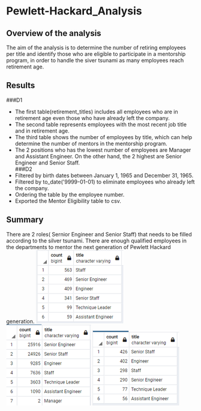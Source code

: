 # Pewlett-Hackard_Analysis

## Overview of the analysis
The aim of the analysis is to determine the number of retiring employees per title and identify those who are eligible to participate in a mentorship program, in order to handle the siver tsunami as many employees reach retirement age.

## Results
###D1
* The first table(retirement_titles) includes all employees who are in retirement age even those who have already left the company.
* The second table represents employees with the most recent job title and in retirement age.
* The third table shows the number of employees by title, which can help determine the number of mentors in the mentorship program.
* The 2 positions who has the lowest number of employees are Manager and Assistant Engineer. On the other hand, the 2 highest are Senior Engineer and Senior Staff.   
###D2
* Filtered by birth dates between January 1, 1965 and December 31, 1965.
* Filtered by to_date('9999-01-01) to eliminate employees who already left the company.
* Ordering the table by the employee number.
* Exported the Mentor Eligibility table to csv.
## Summary
There are 2 roles( Sernior Engineer and Senior Staff) that needs to be filled according to the silver tsunami.
There are enough qualified employees in the departments to mentor the next generation of Pewlett Hackard generation.
![im_1](np_1.png)
![im_2](np_2.png)
![im_3](np_3.png)
